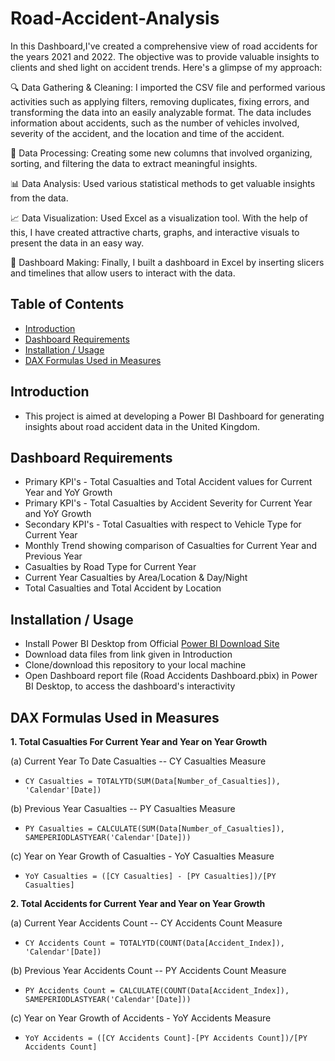 
# Road-Accident-Analysis
In this Dashboard,I've created a comprehensive view of road accidents for the years 2021 and 2022. The objective was to provide valuable insights to clients and shed light on accident trends. Here's a glimpse of my approach:

🔍 Data Gathering & Cleaning:
I imported the CSV file and performed various activities such as applying filters, removing duplicates, fixing errors, and transforming the data into an easily analyzable format. The data includes information about accidents, such as the number of vehicles involved, severity of the accident, and the location and time of the accident.


🔄 Data Processing:
Creating some new columns that involved organizing, sorting, and filtering the data to extract meaningful insights.


📊 Data Analysis: 
Used various statistical methods to get valuable insights from the data.

📈 Data Visualization: 
Used Excel as a visualization tool. With the help of this, I have created attractive charts, graphs, and interactive visuals to present the data in an easy way.

🔄 Dashboard Making: 
Finally, I built a dashboard in Excel by inserting slicers and timelines that allow users to interact with the data.

## Table of Contents
* [Introduction](#Introduction)
* [Dashboard Requirements](#Dashboard-Requirements)
* [Installation / Usage](#Installation--Usage)
* [DAX Formulas Used in Measures](#DAX-Formulas-Used-in-Measures)

## Introduction
* This project is aimed at developing a Power BI Dashboard for generating insights about road accident data in the United Kingdom.

## Dashboard Requirements
* Primary KPI's - Total Casualties and Total Accident values for Current Year and YoY Growth
* Primary KPI's - Total Casualties by Accident Severity for Current Year and YoY Growth
* Secondary KPI's - Total Casualties with respect to Vehicle Type for Current Year
* Monthly Trend showing comparison of Casualties for Current Year and Previous Year
* Casualties by Road Type for Current Year
* Current Year Casualties by Area/Location & Day/Night
* Total Casualties and Total Accident by Location

## Installation / Usage
* Install Power BI Desktop from Official [Power BI Download Site](https://powerbi.microsoft.com/en-us/downloads/)
* Download data files from link given in Introduction
* Clone/download this repository to your local machine
* Open Dashboard report file (Road Accidents Dashboard.pbix) in Power BI Desktop, to access the dashboard's interactivity


## DAX Formulas Used in Measures

**1. Total Casualties For Current Year and Year on Year Growth**

(a) Current Year To Date Casualties -- CY Casualties Measure
* `CY Casualties = TOTALYTD(SUM(Data[Number_of_Casualties]), 'Calendar'[Date])`

(b) Previous Year Casualties -- PY Casualties Measure
* `PY Casualties = CALCULATE(SUM(Data[Number_of_Casualties]), SAMEPERIODLASTYEAR('Calendar'[Date]))`

(c) Year on Year Growth of Casualties - YoY Casualties Measure
* `YoY Casualties = ([CY Casualties] - [PY Casualties])/[PY Casualties]`

**2. Total Accidents for Current Year and Year on Year Growth**

(a) Current Year Accidents Count -- CY Accidents Count Measure
*  `CY Accidents Count = TOTALYTD(COUNT(Data[Accident_Index]), 'Calendar'[Date])`

(b) Previous Year Accidents Count -- PY Accidents Count Measure
* `PY Accidents Count = CALCULATE(COUNT(Data[Accident_Index]), SAMEPERIODLASTYEAR('Calendar'[Date]))`

(c) Year on Year Growth of Accidents - YoY Accidents Measure
* `YoY Accidents = ([CY Accidents Count]-[PY Accidents Count])/[PY Accidents Count]`





